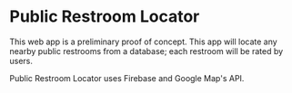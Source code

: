 # Public Restroom Locator
This web app is a preliminary proof of concept.  This app will locate any nearby public restrooms from a database; each restroom will be rated by users.

Public Restroom Locator uses Firebase and Google Map's API.
